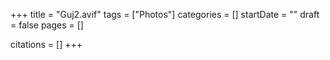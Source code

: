 +++
title = "Guj2.avif"
tags = ["Photos"]
categories = []
startDate = ""
draft = false
pages = []

citations = []
+++
